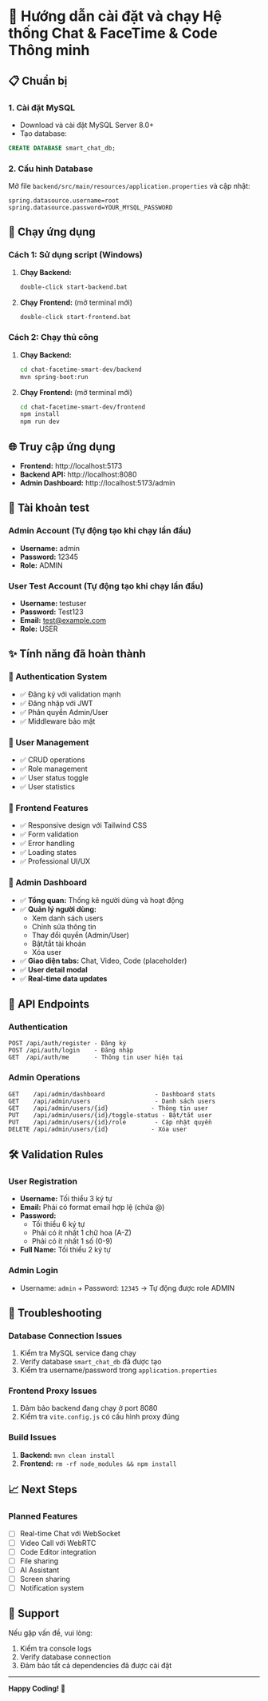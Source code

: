 # 🚀 Hướng dẫn cài đặt và chạy Hệ thống Chat & FaceTime & Code Thông minh

## 📋 Chuẩn bị

### 1. Cài đặt MySQL
- Download và cài đặt MySQL Server 8.0+
- Tạo database:
```sql
CREATE DATABASE smart_chat_db;
```

### 2. Cấu hình Database
Mở file `backend/src/main/resources/application.properties` và cập nhật:
```properties
spring.datasource.username=root
spring.datasource.password=YOUR_MYSQL_PASSWORD
```

## 🔧 Chạy ứng dụng

### Cách 1: Sử dụng script (Windows)

1. **Chạy Backend:**
   ```bash
   double-click start-backend.bat
   ```

2. **Chạy Frontend:** (mở terminal mới)
   ```bash
   double-click start-frontend.bat
   ```

### Cách 2: Chạy thủ công

1. **Chạy Backend:**
   ```bash
   cd chat-facetime-smart-dev/backend
   mvn spring-boot:run
   ```

2. **Chạy Frontend:** (mở terminal mới)
   ```bash
   cd chat-facetime-smart-dev/frontend
   npm install
   npm run dev
   ```

## 🌐 Truy cập ứng dụng

- **Frontend:** http://localhost:5173
- **Backend API:** http://localhost:8080
- **Admin Dashboard:** http://localhost:5173/admin

## 🔑 Tài khoản test

### Admin Account (Tự động tạo khi chạy lần đầu)
- **Username:** admin
- **Password:** 12345
- **Role:** ADMIN

### User Test Account (Tự động tạo khi chạy lần đầu)
- **Username:** testuser
- **Password:** Test123
- **Email:** test@example.com
- **Role:** USER

## ✨ Tính năng đã hoàn thành

### 🔐 Authentication System
- ✅ Đăng ký với validation mạnh
- ✅ Đăng nhập với JWT
- ✅ Phân quyền Admin/User
- ✅ Middleware bảo mật

### 👥 User Management
- ✅ CRUD operations
- ✅ Role management
- ✅ User status toggle
- ✅ User statistics

### 🎨 Frontend Features
- ✅ Responsive design với Tailwind CSS
- ✅ Form validation
- ✅ Error handling
- ✅ Loading states
- ✅ Professional UI/UX

### 🚀 Admin Dashboard
- ✅ **Tổng quan:** Thống kê người dùng và hoạt động
- ✅ **Quản lý người dùng:** 
  - Xem danh sách users
  - Chỉnh sửa thông tin
  - Thay đổi quyền (Admin/User)
  - Bật/tắt tài khoản
  - Xóa user
- ✅ **Giao diện tabs:** Chat, Video, Code (placeholder)
- ✅ **User detail modal**
- ✅ **Real-time data updates**

## 🔧 API Endpoints

### Authentication
```
POST /api/auth/register - Đăng ký
POST /api/auth/login    - Đăng nhập
GET  /api/auth/me       - Thông tin user hiện tại
```

### Admin Operations
```
GET    /api/admin/dashboard              - Dashboard stats
GET    /api/admin/users                  - Danh sách users
GET    /api/admin/users/{id}            - Thông tin user
PUT    /api/admin/users/{id}/toggle-status - Bật/tắt user
PUT    /api/admin/users/{id}/role        - Cập nhật quyền
DELETE /api/admin/users/{id}            - Xóa user
```

## 🛠️ Validation Rules

### User Registration
- **Username:** Tối thiểu 3 ký tự
- **Email:** Phải có format email hợp lệ (chứa @)
- **Password:** 
  - Tối thiểu 6 ký tự
  - Phải có ít nhất 1 chữ hoa (A-Z)
  - Phải có ít nhất 1 số (0-9)
- **Full Name:** Tối thiểu 2 ký tự

### Admin Login
- Username: `admin` + Password: `12345` → Tự động được role ADMIN

## 🚧 Troubleshooting

### Database Connection Issues
1. Kiểm tra MySQL service đang chạy
2. Verify database `smart_chat_db` đã được tạo
3. Kiểm tra username/password trong `application.properties`

### Frontend Proxy Issues
1. Đảm bảo backend đang chạy ở port 8080
2. Kiểm tra `vite.config.js` có cấu hình proxy đúng

### Build Issues
1. **Backend:** `mvn clean install`
2. **Frontend:** `rm -rf node_modules && npm install`

## 📈 Next Steps

### Planned Features
- [ ] Real-time Chat với WebSocket
- [ ] Video Call với WebRTC
- [ ] Code Editor integration
- [ ] File sharing
- [ ] AI Assistant
- [ ] Screen sharing
- [ ] Notification system

## 🤝 Support

Nếu gặp vấn đề, vui lòng:
1. Kiểm tra console logs
2. Verify database connection
3. Đảm bảo tất cả dependencies đã được cài đặt

---

**Happy Coding! 🎉**
